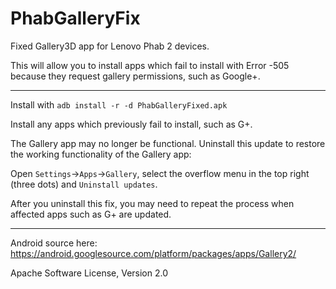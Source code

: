 # PhabGalleryFix
Fixed Gallery3D app for Lenovo Phab 2 devices.

This will allow you to install apps which fail to install with Error -505 because they request gallery permissions, such as Google+.

---
Install with `adb install -r -d PhabGalleryFixed.apk`

Install any apps which previously fail to install, such as G+.

The Gallery app may no longer be functional. Uninstall this update to restore the working functionality of the Gallery app:

Open `Settings`->`Apps`->`Gallery`, select the overflow menu in the top right (three dots) and `Uninstall updates`.

After you uninstall this fix, you may need to repeat the process when affected apps such as G+ are updated.

---
Android source here:
https://android.googlesource.com/platform/packages/apps/Gallery2/

Apache Software License, Version 2.0
